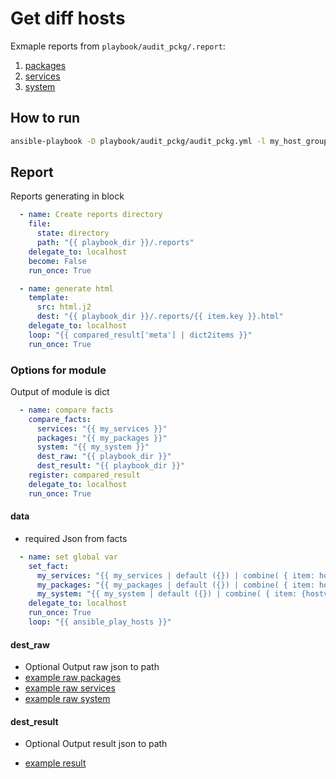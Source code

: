 # Get diff hosts

Exmaple reports from `playbook/audit_pckg/.report`:

1. [packages](https://htmlpreview.github.io/?https://github.com/HappyFX/ansible_audit_module/blob/master/playbook/audit_pckg/.reports/packages.html)
1. [services](https://htmlpreview.github.io/?https://github.com/HappyFX/ansible_audit_module/blob/master/playbook/audit_pckg/.reports/services.html)
1. [system](https://htmlpreview.github.io/?https://github.com/HappyFX/ansible_audit_module/blob/master/playbook/audit_pckg/.reports/system.html)

## How to run

```bash
ansible-playbook -D playbook/audit_pckg/audit_pckg.yml -l my_host_group
```

## Report

Reports generating in block

```yml
  - name: Create reports directory
    file:
      state: directory
      path: "{{ playbook_dir }}/.reports"
    delegate_to: localhost
    become: False
    run_once: True

  - name: generate html
    template:
      src: html.j2
      dest: "{{ playbook_dir }}/.reports/{{ item.key }}.html"
    delegate_to: localhost
    loop: "{{ compared_result['meta'] | dict2items }}"
    run_once: True
```

### Options for module

Output of module is dict

```yml
  - name: compare facts
    compare_facts:
      services: "{{ my_services }}"
      packages: "{{ my_packages }}"
      system: "{{ my_system }}"
      dest_raw: "{{ playbook_dir }}"
      dest_result: "{{ playbook_dir }}"
    register: compared_result
    delegate_to: localhost
    run_once: True
```

#### data

* required
Json from facts

```yml
  - name: set global var
    set_fact:
      my_services: "{{ my_services | default ({}) | combine( { item: hostvars[item].ansible_facts.services} ) }}"
      my_packages: "{{ my_packages | default ({}) | combine( { item: hostvars[item].ansible_facts.packages} ) }}"
      my_system: "{{ my_system | default ({}) | combine( { item: {hostvars[item].ansible_distribution: hostvars[item].ansible_distribution_version} }) }}"
    delegate_to: localhost
    run_once: True
    loop: "{{ ansible_play_hosts }}"
```

#### dest_raw

* Optional
Output raw json to path
* [example raw packages](playbook/audit_pckg/raw_packages.json)
* [example raw services](playbook/audit_pckg/raw_services.json)
* [example raw system](playbook/audit_pckg/raw_system.json)

#### dest_result

* Optional
Output result json to path

* [example result](playbook/audit_pckg/result.json)
